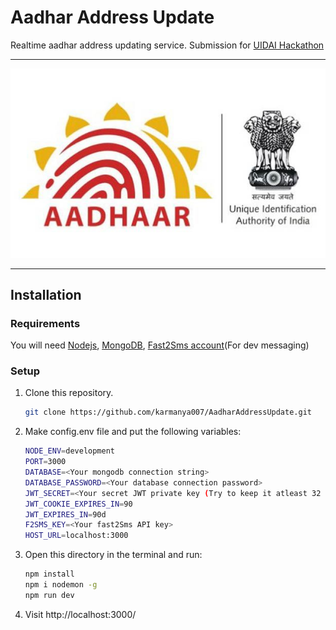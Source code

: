 # Aadhar Address Update

Realtime aadhar address updating service.
Submission for [UIDAI Hackathon](https://hackathon.uidai.gov.in/)

---

<p align="center">
  <img src="./public/aadharLogo.jpg" alt = "aadhar logo" />
</p>

---

## Installation

### Requirements

You will need [Nodejs](https://nodejs.org/en/), [MongoDB](https://www.mongodb.com/), [Fast2Sms account](https://www.fast2sms.com/dashboard/dev-api)(For dev messaging)

### Setup

1. Clone this repository.

   ```sh
   git clone https://github.com/karmanya007/AadharAddressUpdate.git
   ```

2. Make config.env file and put the following variables:

   ```sh
   NODE_ENV=development
   PORT=3000
   DATABASE=<Your mongodb connection string>
   DATABASE_PASSWORD=<Your database connection password>
   JWT_SECRET=<Your secret JWT private key (Try to keep it atleast 32 character long)>
   JWT_COOKIE_EXPIRES_IN=90
   JWT_EXPIRES_IN=90d
   F2SMS_KEY=<Your fast2Sms API key>
   HOST_URL=localhost:3000
   ```

3. Open this directory in the terminal and run:

   ```sh
   npm install
   npm i nodemon -g
   npm run dev
   ```

4. Visit http://localhost:3000/
